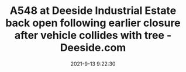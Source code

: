 ---
"title": "A548 at Deeside Industrial Estate back open following earlier closure after vehicle collides with tree - Deeside.com"
"date": "2021-9-13 9:22:30"
"feed_name": "GOOGLENEWSINDUSTRIAL"
"feed_website": "https://news.google.com/search?q=industrial%2Bincident&hl=en-US&gl=US&ceid=US:en"
"feed_rss": "https://news.google.com/rss/search?q=industrial%2Bincident&hl=en-US&gl=US&ceid=US:en"
"link": "https://www.deeside.com/section-of-a548-at-deeside-industrial-estate-closed-following-a/"
"file": "_posts/2021-1-1-206bc3eba27c4e39e15a24879412acb4049d068d.md"
"accident": "0"
"drilling": "0"
---